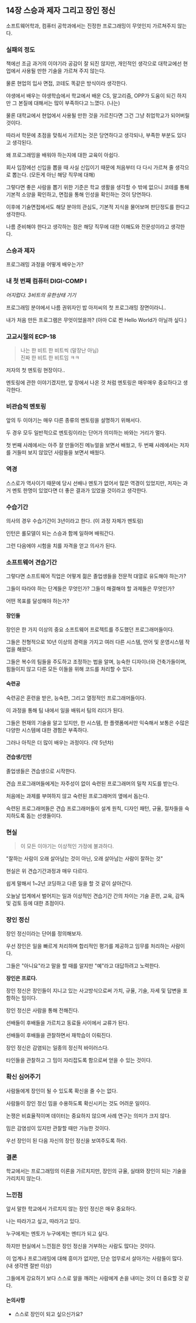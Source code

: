## 14장 스승과 제자 그리고 장인 정신

소프트웨어학과, 컴퓨터 공학과에서는 진정한 프로그래밍이 무엇인지 가르쳐주지 않는다.

### 실패의 정도

책에선 조금 과거의 이야기라 공감이 잘 되진 않지만, 개인적인 생각으로 대학교에선 현업에서 사용될 만한 기술을 가르쳐 주지 않는다.

물론 현업의 입사 면접, 코테도 똑같은 방식이라 생각한다.

야생에서 배우는 야생학습에서 학교에서 배운 CS, 알고리즘, OPP가 도움이 되긴 하지만 그 본질에 대해서는 많이 부족하다고 느꼈다. (나는)

물론 대학교에서 현업에서 사용될 만한 것을 가르친다면 그건 그냥 취업학교가 되어버릴 것이다.

따라서 학문에 초점을 맞춰서 가르치는 것은 당연하다고 생각되나, 부족한 부분도 있다고 생각된다.

왜 프로그래밍을 배워야 하는지에 대한 교육이 아쉽다.

회사 입장에선 신입을 뽑을 때 사실 신입이기 때문에 처음부터 다 다시 가르쳐 줄 생각으로 뽑는다. (모든게 아닌 해당 직무에 대해)

그렇다면 좋은 사람을 뽑기 위한 기준은 학교 생활을 생각할 수 밖에 없으니 코테를 통해 기본적 소양을 확인하고, 면접을 통해 인성을 확인하는 것이 당연하다.

이후에 기술면접에서도 해당 분야의 관심도, 기본적 지식을 물어보며 판단정도를 한다고 생각한다.

나름 준비해야 한다고 생각하는 점은 해당 직무에 대한 이해도와 전문성이라고 생각한다.

### 스승과 제자

프로그래밍 과정을 어떻게 배우는가?

### 내 첫 번째 컴퓨터 DIGI-COMP I

*어지럽다. 3비트의 유한상태 기기*

프로그래밍 분야에서 나름 권위자인 밥 아저씨의 첫 프로그래밍 장면이라니..

내가 처음 만든 프로그램은 무엇이었을까? (아마 C로 짠 Hello World가 아닐까 싶다.)

### 고교시절의 ECP-18

> 나는 한 비트 한 비트씩 (말장난 아님)  
> 진짜 한 비트 한 비트임 ㅋㅋ

저자의 첫 멘토링 현장이다..

멘토링에 관한 이야기겠지만, 앞 장에서 나온 것 처럼 멘토링은 매우매우 중요하다고 생각한다.

### 비관습적 멘토링

앞의 두 이야기는 매우 다른 종류의 멘토링을 설명하기 위해서다.

두 경우 모두 일반적으로 멘토링이라는 단어가 의미하는 바와는 거리가 멀다.

첫 번째 사례에서는 아주 잘 만들어진 메뉴얼을 보면서 배웠고, 두 번째 사례에서는 저자를 거들떠 보지 않았던 사람들을 보면서 배웠다.

### 역경

스스로가 역사이기 때문에 당시 선배나 멘토가 없어서 많은 역경이 있었지만, 저자는 과거 멘토 한명이 있었다면 더 좋은 결과가 있었을 것이라고 생각한다.

### 수습기간

의사의 경우 수습기간이 3년이라고 한다. (이 과정 자체가 멘토링)

인턴은 롤모델이 되는 스승과 함께 일하며 배워간다.

그런 다음에야 시험을 치를 자격을 얻고 의사가 된다.

### 소프트웨어 견습기간

그렇다면 소프트웨어 직업은 어떻게 젊은 졸업생들을 전문적 대열로 유도해야 하는가?

그들이 따라야 하는 단계들은 무엇인가? 그들이 해결해야 할 과제들은 무엇인가?

어떤 목표를 달성해야 하는가?

#### 장인들

장인은 한 가지 이상의 중요 소프트웨어 프로젝트를 주도했던 프로그래머들이다.

그들은 전형적으로 10년 이상의 경력을 가지고 여러 다른 시스템, 언어 및 운영시스템 작업을 해왔다.

그들은 복수의 팀들을 주도하고 조정하는 법을 알며, 능숙한 디자이너와 건축가들이며, 힘들이지 않고 다른 모든 이들을 위해 코드를 처리할 수 있다.

#### 숙련공

숙련공은 훈련을 받은, 능숙한, 그리고 열정적인 프로그래머들이다.

이 과정을 통해 팀 내에서 일을 배워서 팀의 리더가 된다.

그들은 현재의 기술을 알고 있지만, 한 시스템, 한 플랫폼에서만 익숙해서 보통은 수많은 다양한 시스템에 대한 경험은 부족하다.

그러나 아직은 더 많이 배우는 과정이다. (약 5년차)

#### 견습생/인턴

졸업생들은 견습생으로 시작한다.

견습 프로그래머들에게는 자주성이 없이 숙련된 프로그래머의 밀착 지도를 받는다.

처음에는 과제를 부여하지 않고 숙련된 프로그래머의 옆에서 돕는다.

숙련된 프로그래머들은 견습 프로그래머들이 설계 원칙, 디자인 패턴, 규율, 절차들을 숙지하도록 돕는 선생들이다.

### 현실

> 이 모든 이야기는 이상적인 가정에 불과하다.

"잘하는 사람이 오래 살아남는 것이 아닌, 오래 살아남는 사람이 잘하는 것"

현실은 위 견습기간과정과 매우 다르다.

쉽게 말해서 1~2년 코딩하고 다른 일을 할 것 같이 살아간다.

오늘날 업계에서 벌어지는 일과 이상적인 견습기간 간의 차이는 기술 훈련, 교육, 감독 및 검토 등에 대한 초점이다.

### 장인 정신

장인 정신이라는 단어를 정의해보자.

우선 장인은 일을 빠르게 처리하며 합리적인 평가를 제공하고 임무를 처리하는 사람이다.

그들은 "아니요"라고 말을 할 때를 알지만 "예"라고 대답하려고 노력한다.

**장인은 프로다.**

장인 정신은 장인들이 지니고 있는 사고방식으로써 가치, 규율, 기술, 자세 및 답변을 포함하는 밈이다.

장인 정신은 사람을 통해 전해진다.

선배들이 후배들을 가르치고 동료들 사이에서 교류가 된다.

선배들이 후배들을 관찰하면서 재학습이 이뤄진다.

장인 정신은 감염되는 일종의 정신적 바이러스다.

타인들을 관찰하고 그 밈이 자리잡도록 함으로써 얻을 수 있는 것이다.

### 확신 심어주기

사람들에게 장인이 될 수 있도록 확신을 줄 수는 없다.

사람들이 장인 정신 밈을 수용하도록 확신시키는 것도 어려운 일이다.

논쟁은 비효율적이며 데이터는 중요하지 않으며 사례 연구는 의미가 크지 않다.

밈은 감염성이 있지만 관찰할 때만 가능한 것이다.

우선 장인이 된 다음 자신의 장인 정신을 보여주도록 하라.

### 결론

학교에서는 프로그래밍의 이론을 가르치지만, 장인의 규율, 실태와 장인이 되는 기술을 가리치지 않는다.

### 느낀점

앞서 말한 학교에서 가르치지 않는 장인 정신은 매우 중요하다.

나는 따라가고 싶고, 따라가고 있다.

누구에게는 멘토가 누구에게는 멘티가 되고 싶다.

하지만 현실에서 느낀점은 장인 정신을 거부하는 사람도 많다는 것이다.

이 업계나 프로그래밍에 대해 흥미가 없지만, 단순 업무로서 살아가는 사람들이 많다. (내 생각엔 절반 이상)

그들에게 강요하기 보다 스스로 알을 깨려는 사람에게 손을 내미는 것이 더 중요할 것 같다.

#### 논의사항

- 스스로 장인이 되고 싶으신가요?
